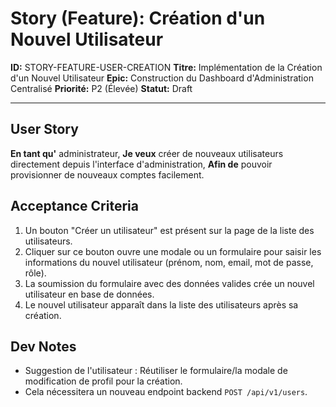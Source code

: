 # Story (Feature): Création d'un Nouvel Utilisateur

**ID:** STORY-FEATURE-USER-CREATION
**Titre:** Implémentation de la Création d'un Nouvel Utilisateur
**Epic:** Construction du Dashboard d'Administration Centralisé
**Priorité:** P2 (Élevée)
**Statut:** Draft

---

## User Story

**En tant qu'** administrateur,
**Je veux** créer de nouveaux utilisateurs directement depuis l'interface d'administration,
**Afin de** pouvoir provisionner de nouveaux comptes facilement.

## Acceptance Criteria

1.  Un bouton "Créer un utilisateur" est présent sur la page de la liste des utilisateurs.
2.  Cliquer sur ce bouton ouvre une modale ou un formulaire pour saisir les informations du nouvel utilisateur (prénom, nom, email, mot de passe, rôle).
3.  La soumission du formulaire avec des données valides crée un nouvel utilisateur en base de données.
4.  Le nouvel utilisateur apparaît dans la liste des utilisateurs après sa création.

## Dev Notes

- Suggestion de l'utilisateur : Réutiliser le formulaire/la modale de modification de profil pour la création.
- Cela nécessitera un nouveau endpoint backend `POST /api/v1/users`.
